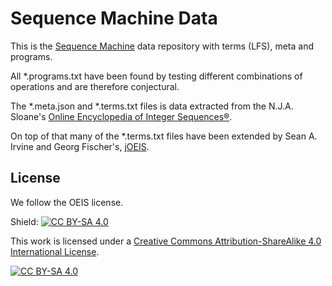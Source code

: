 # Sequence Machine Data

This is the [Sequence Machine](https://sequencedb.net/) data repository with terms (LFS), meta and programs.

All *.programs.txt have been found by testing different combinations of operations and are therefore conjectural.

The *.meta.json and *.terms.txt files is data extracted from the N.J.A. Sloane's [Online Encyclopedia of Integer Sequences®](http://oeis.org/).

On top of that many of the *.terms.txt files have been extended by Sean A. Irvine and Georg Fischer's, [jOEIS](https://github.com/archmageirvine/joeis).

## License

We follow the OEIS license.

Shield: [![CC BY-SA 4.0][cc-by-sa-shield]][cc-by-sa]

This work is licensed under a
[Creative Commons Attribution-ShareAlike 4.0 International License][cc-by-sa].

[![CC BY-SA 4.0][cc-by-sa-image]][cc-by-sa]

[cc-by-sa]: http://creativecommons.org/licenses/by-sa/4.0/
[cc-by-sa-image]: https://licensebuttons.net/l/by-sa/4.0/88x31.png
[cc-by-sa-shield]: https://img.shields.io/badge/License-CC%20BY--SA%204.0-lightgrey.svg
